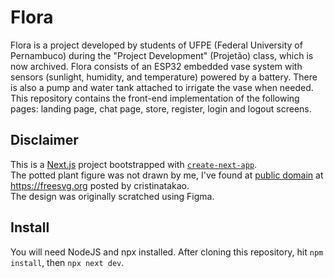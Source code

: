 # Flora
Flora is a project developed by students of UFPE (Federal University of 
Pernambuco) during the "Project Development" (Projetão) class, which is 
now archived. Flora consists of an ESP32 embedded vase system with
sensors (sunlight, humidity, and temperature) powered by a battery.
There is also a pump and water tank attached to irrigate the vase when
needed. This repository contains the front-end implementation of the
following pages: landing page, chat page, store, register, login and 
logout screens.


## Disclaimer
This is a [Next.js](https://nextjs.org/) project bootstrapped with
[`create-next-app`](https://github.com/vercel/next.js/tree/canary/packages/create-next-app).
<br>
The potted plant figure was not drawn by me, I've found at [public domain](https://freesvg.org/1549920774) at https://freesvg.org posted by cristinatakao.
<br>
The design was originally scratched using Figma.

## Install
You will need NodeJS and npx installed. After cloning this repository,
hit `npm install`, then `npx next dev`.
